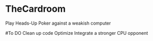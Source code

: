 # TheCardroom
Play Heads-Up Poker against a weakish computer

#To DO
Clean up code
Optimize
Integrate a stronger CPU opponent

